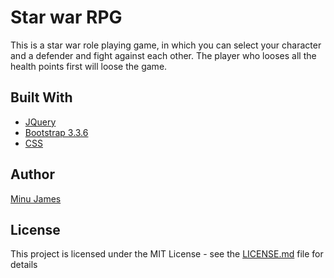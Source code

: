 # Star war RPG
This is a star war role playing game, in which you can select your character and a defender and fight against each other. The player who looses all the health points first will loose the game.

## Built With
* [JQuery](https://jquery.com/)
* [Bootstrap 3.3.6](http://bootstrapdocs.com/v3.3.6/docs/)
* [CSS](https://www.w3schools.com/css/)

## Author
[Minu James](https://minujames.github.io/)

## License
This project is licensed under the MIT License - see the [LICENSE.md](LICENSE.md) file for details